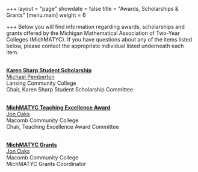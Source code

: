 +++
layout = "page"
showdate = false
title = "Awards, Scholarships & Grants"
[menu.main]
weight = 6

+++
Below you will find information regarding awards, scholarships and grants offered by the Michigan Mathematical Association of Two-Year Colleges (MichMATYC). If you have questions about any of the items listed below, please contact the appropriate individual listed underneath each item.</br></br>

<b><a href="https://michmatyc.org/scholarships/">Karen Sharp Student Scholarship</a></b></br>
<a href="mailto:scholarship@michmatyc.org">Michael Pemberton</a><br/>
Lansing Community College<br/>
Chair, Karen Sharp Student Scholarship Committee<br><br>

<b><a href="https://michmatyc.org/teachingexcellence/">MichMATYC Teaching Excellence Award</a></b></br>
[Jon Oaks](mailto:te-award@michmatyc.org)</br>
Macomb Community College</br>
Chair, Teaching Excellence Award Committee</br></br>

<b><a href="https://michmatyc.org/grants/">MichMATYC Grants</a></b></br>
[Jon Oaks](mailto:grants@michmatyc.org)</br>
Macomb Community College</br>
MichMATYC Grants Coordinator